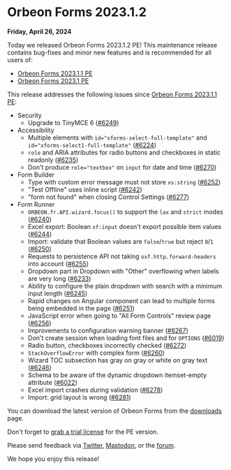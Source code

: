 # Orbeon Forms 2023.1.2

__Friday, April 26, 2024__

Today we released Orbeon Forms 2023.1.2 PE! This maintenance release contains bug-fixes and minor new features and is recommended for all users of:

- [Orbeon Forms 2023.1.1 PE](orbeon-forms-2023.1.1.md)
- [Orbeon Forms 2023.1 PE](orbeon-forms-2023.1.md)

This release addresses the following issues since [Orbeon Forms 2023.1.1 PE](orbeon-forms-2023.1.1.md):

- Security
    - Upgrade to TinyMCE 6 ([\#6249](https://github.com/orbeon/orbeon-forms/issues/6249))
- Accessibility
    - Multiple elements with `id="xforms-select-full-template"` and `id="xforms-select1-full-template"` ([\#6224](https://github.com/orbeon/orbeon-forms/issues/6224))
    - `role` and ARIA attributes for radio buttons and checkboxes in static readonly ([\#6235](https://github.com/orbeon/orbeon-forms/issues/6235))
    - Don't produce `role="textbox"` on `input` for date and time ([\#6270](https://github.com/orbeon/orbeon-forms/issues/6270))
- Form Builder
    - Type with custom error message must not store `xs:string` ([\#6252](https://github.com/orbeon/orbeon-forms/issues/6252))
    - "Test Offline" uses inline script ([\#6242](https://github.com/orbeon/orbeon-forms/issues/6242))
    - "form not found" when closing Control Settings ([\#6277](https://github.com/orbeon/orbeon-forms/issues/6277))
- Form Runner
    - `ORBEON.fr.API.wizard.focus()` to support the `lax` and `strict` modes ([\#6240](https://github.com/orbeon/orbeon-forms/issues/6240))
    - Excel export: Boolean `xf:input` doesn't export possible item values ([\#6244](https://github.com/orbeon/orbeon-forms/issues/6244))
    - Import: validate that Boolean values are `false`/`true` but reject `0`/`1` ([\#6250](https://github.com/orbeon/orbeon-forms/issues/6250))
    - Requests to persistence API not taking `oxf.http.forward-headers` into account ([\#6255](https://github.com/orbeon/orbeon-forms/issues/6255))
    - Dropdown part in Dropdown with "Other" overflowing when labels are very long ([\#6233](https://github.com/orbeon/orbeon-forms/issues/6233))
    - Ability to configure the plain dropdown with search with a minimum input length ([\#6245](https://github.com/orbeon/orbeon-forms/issues/6245))
    - Rapid changes on Angular component can lead to multiple forms being embedded in the page ([\#6251](https://github.com/orbeon/orbeon-forms/issues/6251))
    - JavaScript error when going to "All Form Controls" review page ([\#6256](https://github.com/orbeon/orbeon-forms/issues/6256))
    - Improvements to configuration warning banner ([\#6267](https://github.com/orbeon/orbeon-forms/issues/6267))
    - Don't create session when loading font files and for `OPTIONS` ([\#6019](https://github.com/orbeon/orbeon-forms/issues/6019))
    - Radio button, checkboxes incorrectly checked ([\#6272](https://github.com/orbeon/orbeon-forms/issues/6272))
    - `StackOverflowError` with complex form ([\#6260](https://github.com/orbeon/orbeon-forms/issues/6260))
    - Wizard TOC subsection has gray on gray or white on gray text ([\#6246](https://github.com/orbeon/orbeon-forms/issues/6246))
    - Schema to be aware of the dynamic dropdown itemset-empty attribute ([\#6022](https://github.com/orbeon/orbeon-forms/issues/6022))
    - Excel import crashes during validation ([\#6278](https://github.com/orbeon/orbeon-forms/issues/6278))
    - Import: grid layout is wrong ([\#6281](https://github.com/orbeon/orbeon-forms/issues/6281))

You can download the latest version of Orbeon Forms from the [downloads](https://www.orbeon.com/download) page.

Don't forget to [grab a trial license](https://prod.orbeon.com/prod/fr/orbeon/register/new) for the PE version.

Please send feedback via [Twitter](https://twitter.com/orbeon), [Mastodon](https://mastodon.social/@orbeon), or the [forum](https://www.orbeon.com/community).

We hope you enjoy this release!
